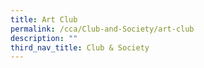 ```yaml
---
title: Art Club
permalink: /cca/Club-and-Society/art-club
description: ""
third_nav_title: Club & Society
---
```

